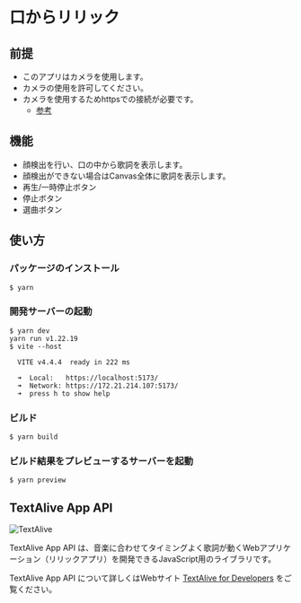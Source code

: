 # 口からリリック
## 前提
- このアプリはカメラを使用します。
- カメラの使用を許可してください。
- カメラを使用するためhttpsでの接続が必要です。
  - [参考](https://qiita.com/zabu/items/efe9c8aea00a449396f0)

## 機能
- 顔検出を行い、口の中から歌詞を表示します。
- 顔検出ができない場合はCanvas全体に歌詞を表示します。
- 再生/一時停止ボタン
- 停止ボタン
- 選曲ボタン

## 使い方
### パッケージのインストール
```
$ yarn
```

### 開発サーバーの起動
```
$ yarn dev
yarn run v1.22.19
$ vite --host

  VITE v4.4.4  ready in 222 ms

  ➜  Local:   https://localhost:5173/
  ➜  Network: https://172.21.214.107:5173/
  ➜  press h to show help
```

### ビルド
```
$ yarn build
```

### ビルド結果をプレビューするサーバーを起動
```
$ yarn preview
```

## TextAlive App API

![TextAlive](https://i.gyazo.com/thumb/1000/5301e6f642d255c5cfff98e049b6d1f3-png.png)

TextAlive App API は、音楽に合わせてタイミングよく歌詞が動くWebアプリケーション（リリックアプリ）を開発できるJavaScript用のライブラリです。

TextAlive App API について詳しくはWebサイト [TextAlive for Developers](https://developer.textalive.jp/) をご覧ください。